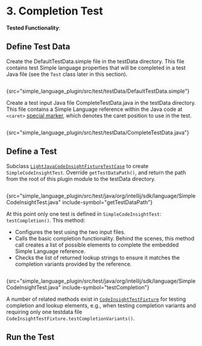 <!-- Copyright 2000-2024 JetBrains s.r.o. and contributors. Use of this source code is governed by the Apache 2.0 license. -->

# 3. Completion Test

<tldr>

**Tested Functionality**: [](reference_contributor.md)

</tldr>

<include from="tests_prerequisites.md" element-id="custom_language_testing_tutorial_header"></include>

## Define Test Data
Create the <path>DefaultTestData.simple</path> file in the <path>testData</path> directory.
This file contains test Simple language properties that will be completed in a test Java file (see the `Test` class later in this section).

```bash
```
{src="simple_language_plugin/src/test/testData/DefaultTestData.simple"}

Create a test input Java file <path>CompleteTestData.java</path> in the <path>testData</path> directory.
This file contains a Simple Language reference within the Java code at `<caret>` [special marker](test_project_and_testdata_directories.md#special-markup), which denotes the caret position to use in the test.

```java
```
{src="simple_language_plugin/src/test/testData/CompleteTestData.java"}

## Define a Test
Subclass [`LightJavaCodeInsightFixtureTestCase`](%gh-ic%/java/testFramework/src/com/intellij/testFramework/fixtures/LightJavaCodeInsightFixtureTestCase.java) to create `SimpleCodeInsightTest`.
Override `getTestDataPath()`, and return the path from the root of this plugin module to the <path>testData</path> directory.

```java
```
{src="simple_language_plugin/src/test/java/org/intellij/sdk/language/SimpleCodeInsightTest.java" include-symbol="getTestDataPath"}


At this point only one test is defined in `SimpleCodeInsightTest`: `testCompletion()`.
This method:
* Configures the test using the two input files.
* Calls the basic completion functionality.
  Behind the scenes, this method call creates a list of possible elements to complete the embedded Simple Language reference.
* Checks the list of returned lookup strings to ensure it matches the completion variants provided by the reference.

```java
```
{src="simple_language_plugin/src/test/java/org/intellij/sdk/language/SimpleCodeInsightTest.java" include-symbol="testCompletion"}


A number of related methods exist in [`CodeInsightTestFixture`](%gh-ic%/platform/testFramework/src/com/intellij/testFramework/fixtures/CodeInsightTestFixture.java) for testing completion and lookup elements, e.g., when testing completion variants and requiring only one testdata file `CodeInsightTestFixture.testCompletionVariants()`.

## Run the Test

<include from="custom_language_testing_snippets.md" element-id="runTests"/>
